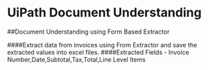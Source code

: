 # UiPath Document Understanding

##Document Understanding using Form Based Extractor

####Extract data from invoices using From Extractor and save the extracted values into excel files.
####Extracted Fields - Invoice Number,Date,Subtotal,Tax,Total,Line Level Items
